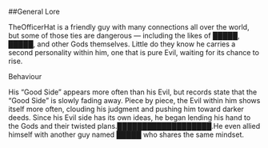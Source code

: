 ##General Lore
	
 TheOfficerHat is a friendly guy with many connections all over the world, but some of those ties are dangerous — including the likes of █████, █████, and other Gods themselves.
 Little do they know he carries a second personality within him, one that is pure Evil, waiting for its chance to rise.

Behaviour				

 His “Good Side” appears more often than his Evil, but records state that the “Good Side” is slowly fading away. Piece by piece, the Evil within him shows itself more often, clouding his judgment and pushing him toward darker deeds.
 Since his Evil side has its own ideas, he began lending his hand to the Gods and their twisted plans.███████████████████.He even allied himself with another guy named █████ who shares the same mindset.

